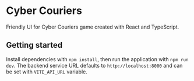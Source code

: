 # Cyber Couriers

Friendly UI for Cyber Couriers game created with React and TypeScript.

## Getting started

Install dependencies with `npm install`, then run the application with `npm run dev`.
The backend service URL defaults to `http://localhost:8000` and can be set with `VITE_API_URL` variable.
